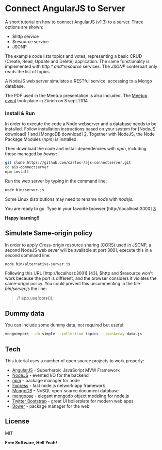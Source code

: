 Connect AngularJS to Server
=========

A short tutorial on how to connect AngularJS (v1.3) to a server. Three options are shown:

  - $http service
  - $resource service
  - JSONP

The example code lists topics and votes, representing a basic CRUD (Create, Read, Update and Delete) application.
The same functionality is implemented with *$http* and *$resource* services. The *JSONP* conterpart only reads the list of topics.

A NodeJS web server simulates a RESTful service, accessing to a Mongo database.

The PDF used in the Meetup presentation is also included. The [Meetup event] took place in Zürich on 8.sept.2014


### Install & Run

In order to execute the code a Node webserver and a database needs to  be installed. Follow installation instructions based on your system for [NodeJS download] [1] and [MongoDB download] [2]. Together with NodeJS, the Node Package Modules (*npm*) is installed.

Then download the code and install dependencies with *npm*, including those managed by *bower*:


```sh
git clone https://github.com/carlos-/ajs-connectserver.git
cd ajs-connectserver
npm install
```

Run the web server by typing in the command line:

```sh
node bin/server.js
```

Some Linux distributions may need to rename *node* with *nodejs*.

You are ready to go. Type in your favorite browser [http://localhost:3000] [3]

**Happy learning!!**



Simulate Same-origin policy
---------------------------

In order to apply Cross-origin resource sharing (CORS) used in JSONP, a second NodeJS web sever will be available at port 3001, execute this in a second command line:

```sh
node bin/alternative-server.js 
```

Following this URL [http://localhost:3001] [43], $http and $resource won't work because the port is different, and the browser considers it violates the same-origin policy. You could prevent this uncommenting in the file *bin/server.js* the line:

> // app.use(cors());


Dummy data
----------

You can include some dummy data, not required but useful:

```sh
mongoimport --db simple --collection topics --jsonArray data.js 
```


Tech
----

This tutorial uses a number of open source projects to work properly:

* [AngularJS] - Superheroic JavaScript MVW Framework
* [NodeJS] - evented I/O for the backend
* [npm] - package manager for node
* [Express] - fast node.js network app framework 
* [MongoDB] - NoSQL open-source document database
* [mongoose] - elegant mongodb object modeling for node.js
* [Twitter Bootstrap] - great UI boilerplate for modern web apps
* [Bower] - package manager for the web



License
-------

MIT 


**Free Software, Hell Yeah!**

[Meetup event]:http://www.meetup.com/AngularJS-ZRH/events/205343792/
[NodeJS]:http://nodejs.org
[MongoDB]:http://www.mongodb.org/

[1]:http://nodejs.org/download/
[2]:http://www.mongodb.org/downloads
[3]:http://localhost:3000
[4]:http://localhost:3001

[AngularJS]:https://angularjs.org/
[npm]: https://github.com/npm/npm
[express]:http://expressjs.com
[mongoose]:http://mongoosejs.com/
[Twitter Bootstrap]:http://twitter.github.com/bootstrap/
[Bower]:http://bower.io/
